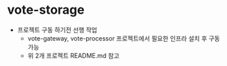 # vote-storage

* 프로젝트 구동 하기전 선행 작업
  * vote-gateway, vote-processor 프로젝트에서 필요한 인프라 설치 후 구동 가능
  * 위 2개 프로젝트 README.md 참고
 